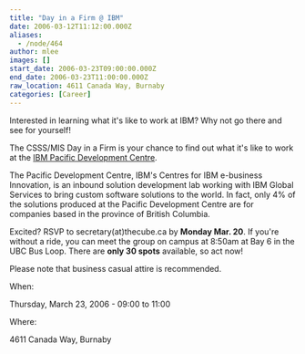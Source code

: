 ```yaml
---
title: "Day in a Firm @ IBM"
date: 2006-03-12T11:12:00.000Z
aliases:
  - /node/464
author: mlee
images: []
start_date: 2006-03-23T09:00:00.000Z
end_date: 2006-03-23T11:00:00.000Z
raw_location: 4611 Canada Way, Burnaby
categories: [Career]
---
```


Interested in learning what it's like to work at IBM? Why not go there and see for yourself!

The CSSS/MIS Day in a Firm is your chance to find out what it's like to work at the [IBM Pacific Development Centre](https://www-03.ibm.com/services/ca/en/innovation/vancouver/).

The Pacific Development Centre, IBM's Centres for IBM e-business Innovation, is an inbound solution development lab working with IBM Global Services to bring custom software solutions to the world. In fact, only 4% of the solutions produced at the Pacific Development Centre are for companies based in the province of British Columbia.

Excited? RSVP to secretary(at)thecube.ca by **Monday Mar. 20**. If you're without a ride, you can meet the group on campus at 8:50am at Bay 6 in the UBC Bus Loop. There are **only 30 spots** available, so act now!

Please note that business casual attire is recommended.

When: 

Thursday, March 23, 2006 - 09:00 to 11:00

Where: 

4611 Canada Way, Burnaby
